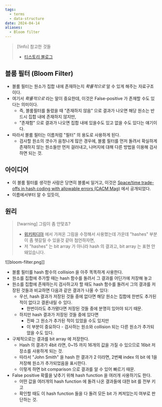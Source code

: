 ```yaml
---
tags:
  - terms
  - data-structure
date: 2024-04-14
aliases:
  - Bloom filter
---
```

> [!info] 참고한 것들
> - [티스토리 블로그](https://gngsn.tistory.com/201)

## 블룸 필터 (Bloom Filter)

- 블룸 필터는 원소가 집합 내에 존재하는지 *확률적으로* 알 수 있게 해주는 자료구조이다.
- 여기서 *확률적으로* 라는 말이 중요한데, 이것은 False-positive 가 존재할 수도 있다는 의미이다.
	- 즉, 블룸필터를 돌렸을 때 "존재하지 않음" 으로 결과가 나오면 해당 원소는 반드시 집합 내에 존재하지 않지만,
	- "존재함" 으로 결과가 나오면 집합 내에 있을수도 있고 없을 수도 있다는 얘기이다.
- 따라서 블룸 필터는 이름처럼 "필터" 의 용도로 사용하게 된다.
	- 검사할 원소의 갯수가 음청나게 많은 경우에, 블룸 필터를 먼저 돌려서 확실하게 존재하지 않는 원소들만 먼저 걸러내고, 나머지에 대해 다른 방법을 이용해 검사하면 되는 것.

## 아이디어

- 이 블룸 필터를 생각한 사람은 당연히 블룸씨 일거고, 이것은 [Space/time trade-offs in hash coding with allowable errors (CACM Mag)](https://dl.acm.org/doi/10.1145/362686.362692) 에서 공개되었다.
- 이름에서부터 알 수 있듯이, 

## 원리

> [!warning] 그림이 좀 안맞죠?
> - [위키피디아](https://en.wikipedia.org/wiki/Hash_collision) 에서 가져온 그림을 수정해서 사용했는데 가운데 "hashes" 부분이 좀 헷갈릴 수 있을것 같아 첨언하자면,
> - 저 "hashes" 는 bit array 가 아니라 hash 의 결과고, bit array 는 표현 안돼있습니다.

![[bloom-filter.png]]

- 블룸 필터를 hash 함수의 collision 을 아주 똑똑하게 사용한다.
- 원소를 집합에 추가할 때는 hash 함수를 돌려서 그 결과를 어딘가에 저장해 놓고
- 원소를 집합에 존재하는지 검사하고자 할 때도 hash 함수를 돌려서 그의 결과를 저장된 것들과 비교하면 다음과 같은 결과가 나올 수 있다:
	- 우선, hash 결과가 저장된 것들 중에 없다면 해당 원소는 집합에 한번도 추가된 적이 없다고 결론내릴 수 있다.
		- 한번이라도 추가됐다면 저장된 것들 중에 분명히 있어야 되기 때문.
	- 하지만 hash 결과가 저장된 것들 중에 있다면
		- 진짜 그 원소가 추가된 적이 있었을 수도 있지만
		- 이 부분이 중요하다 - 검사하는 원소와 collision 되는 다른 원소가 추가되었을 수도 있다.
- 구체적으로는 결과를 bit array 에 저장한다.
	- Hash 의 결과가 4bit 라면, 0~15 까지 16개의 값을 가질 수 있으므로 16bit 저장소를 사용하게 되는 것.
	- 따라서 "John Smith" 을 hash 한 결과가 2 이라면, 2번째 index 의 bit 에 1을 저장해 원소가 추가되었음을 표시한다.
	- 이렇게 하면 bit comparison 으로 결과를 알 수 있어 빠르기 때문.
- False positive 확률을 낮추기 위해 hash function 을 여러개 사용하기도 한다.
	- 어떤 값을 여러개의 hash function 에 돌려 나온 결과들에 대한 bit 를 전부 키고
	- 확인할 때도 이 hash function 들을 다 돌려 모든 bit 가 켜져있는지 여부로 판단하는 것.